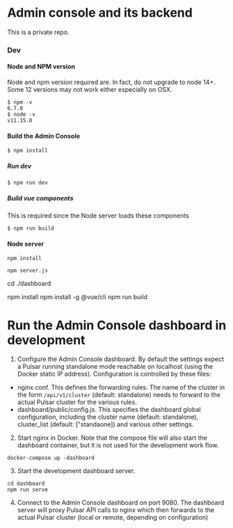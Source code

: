 # Admin console and its backend
This is a private repo.

### Dev
#### Node and NPM version
Node and npm version required are. In fact, do not upgrade to node 14+. Some 12 versions may not work either especially on OSX.
```
$ npm -v
6.7.0
$ node -v
v11.15.0
```

#### Build the Admin Console
```
$ npm install
```

##### Run dev 
```
$ npm run dev
```

##### Build vue components
This is required since the Node server loads these components
```
$ npm run build
```
#### Node server
```
npm install

npm server.js
```

cd ./dashboard

npm install 
npm install -g @vue/cli 
npm run build


# Run the Admin Console dashboard in development


1. Configure the Admin Console dashboard. By default the settings expect a Pulsar running standalone mode reachable on localhost (using the Docker static IP address). Configuration is controlled by these files:

* nginx.conf. This defines the forwarding rules. The name of the cluster in the form `/api/v1/cluster` (default: standalone) needs to forward to the actual Pulsar cluster for the various rules.
* dashboard/public/config.js. This specifies the dashboard global configuration, including the cluster name (default: standalone), cluster_list (default: ["standaone]) and various other settings.

2. Start nginx in Docker. Note that the compose file will also start the dashboard container, but it is not used for the development work flow.

```
docker-compose up -dashboard
```

3. Start the development dashboard server.

```
cd dashboard
npm run serve
```

4. Connect to the Admin Console dashboard on port 9080. The dashboard server will proxy Pulsar API calls to nginx which then forwards to the actual Pulsar cluster (local or remote, depending on configuration)
